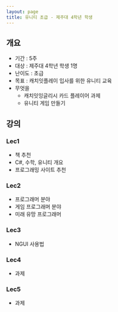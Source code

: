 ```yaml
---
layout: page
title: 유니티 초급 - 제주대 4학년 학생
---
```


## 개요
* 기간 : 5주
* 대상 : 제주대 4학년 학생 1명
* 난이도 : 초급
* 목표 : 캐치잇플레이 입사를 위한 유니티 교육
* 무엇을
    * 캐치잇잉글리시 카드 플레이어 과제
    * 유니티 게임 만들기

## 강의

### Lec1
* 책 추천
* C#, 수학, 유니티 개요
* 프로그래밍 사이트 추천

### Lec2
* 프로그래머 분야
* 게임 프로그래머 분야
* 미래 유망 프로그래머

### Lec3
* NGUI 사용법

### Lec4
* 과제

### Lec5
* 과제